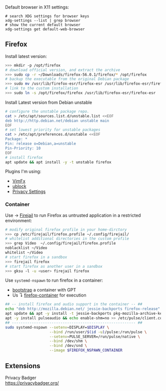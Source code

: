 
Default browser in X11 settings:

```bas
# search XDG settings for browser keys
xdg-settings --list | grep browser
# show the current default browser
xdg-settings get default-web-browser
```

## Firefox

Install latest version:

```bash
>>> mkdir -p /opt/firefox
# download official version, and extract the archive
>>> sudo cp -r ~/Downloads/firefox-56.0.1/firefox/* /opt/firefox
# backup the executable from the original Debian package
>>> sudo mv /usr/lib/firefox-esr/firefox-esr /usr/lib/firefox-esr/firefox-esr.orig
# link to the custom installation
>>> sudo ln -s /opt/firefox/firefox /usr/lib/firefox-esr/firefox-esr
```

Install Latest version from Debian unstable

```bash
# configure the unstable package repo.
cat > /etc/apt/sources.list.d/unstable.list <<EOF
deb http://http.debian.net/debian unstable main
EOF
# set lowest priority for unstable packages
cat > /etc/apt/preferences.d/unstable <<EOF
Package: *
Pin: release o=Debian,a=unstable
Pin-Priority: 10
EOF
# install firefox
apt update && apt install -y -t unstable firefox
```

Plugins I'm using:

- [VimFx](https://github.com/akhodakivskiy/VimFx)
- [ublock](https://github.com/gorhill/uBlock)
- [Privacy Settings](https://github.com/schomery/privacy-settings/) 

### Container

Use → [Firejail](https://firejail.wordpress.com/) to run Firefox as untrusted application in a restricted environment:

```bash
# modify original firefox profile in your home-dirctory
>>> cp /etc/firejail/firefox.profile ~/.config/firejail/
# whitelist additional directories in the custom profile
>>> grep Video  ~/.config/firejail/firefox.profile
noblacklist ~/Video
whitelist ~/Video
# start firefox in a sandbox
>>> firejail firefox
# start firefox as another user in a sandbox
>>> gksu -l -u <user> firejail firefox
```

Use `systemd-nspawn` to run firefox in a container: 

* [bootstrap](../../docs/bootstrap.md) a container with GPT
* Us ↴ [firefox-container](../../bin/firefox-container) for execution

```bash
## -- install firefox and audio support in the container -- ##
echo "deb http://mozilla.debian.net/ jessie-backports firefox-release" > /etc/apt/sources.list.d/mozilla.list
apt update && apt -y install -t jessie-backports pkg-mozilla-archive-keyring firefox
apt -y install pulseaudio && echo enable-shm=no >> /etc/pulse/client.conf
## -------------------------------------------------------- ##
sudo systemd-nspawn --setenv=DISPLAY=$DISPLAY \
                    --bind /run/user/$(id -u)/pulse:/run/pulse \
                    --setenv=PULSE_SERVER=/run/pulse/native \
                    --bind /dev/shm \
                    --bind /dev/snd \
                    --image $FIREFOX_NSPAWN_CONTAINER
```

## Extensions

Privacy Badger  
<https://privacybadger.org/>
